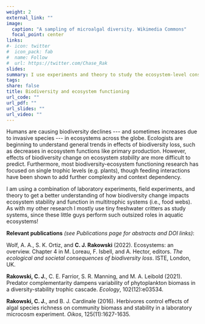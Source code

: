 ```yaml
---
weight: 2
external_link: ""
image:
  caption: "A sampling of microalgal diversity. Wikimedia Commons"
  focal_point: center
links:
#- icon: twitter
#  icon_pack: fab
#  name: Follow
#  url: https://twitter.com/Chase_Rak
slides: 
summary: I use experiments and theory to study the ecosystem-level consequences of biodiversity change. Within this realm I am especially interested in ecosystem stability and incorporating food web interactions.
tags:
share: false
title: Biodiversity and ecosystem functioning
url_code: ""
url_pdf: ""
url_slides: ""
url_video: ""
---
```


Humans are causing biodiversity declines --- and sometimes increases due to invasive species --- in ecosystems across the globe. Ecologists are beginning to understand general trends in effects of biodiversity loss, such as decreases in ecosystem functions like primary production. However, effects of biodiversity change on ecosystem *stability* are more difficult to predict. Furthermore, most biodiversity-ecosystem functioning research has focused on single trophic levels (e.g. plants), though feeding interactions have been shown to add further complexity and context dependency. 

I am using a combination of laboratory experiments, field experiments, and theory to get a better understanding of how biodiversity change impacts ecosystem stability and function in multitrophic systems (i.e., food webs). As with my other research I mostly use tiny freshwater critters as study systems, since these little guys perform such outsized roles in aquatic ecosystems!

**Relevant publications**
*(see Publications page for abstracts and DOI links)*:

Wolf, A. A., S. K. Ortiz, and **C. J. Rakowski** (2022). Ecosystems: an overview. Chapter 4 in M. Loreau, F. Isbell, and A. Hector, editors. *The ecological and societal consequences of biodiversity loss*. ISTE, London, UK.

**Rakowski, C. J.**, C. E. Farrior, S. R. Manning, and M. A. Leibold (2021). Predator complementarity dampens variability of phytoplankton biomass in a diversity-stability trophic cascade. *Ecology*, 102(12):e03534.

**Rakowski, C. J.**, and B. J. Cardinale (2016). Herbivores control effects of algal species richness on community biomass and stability in a laboratory microcosm experiment. *Oikos*, 125(11):1627-1635.

